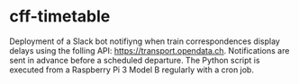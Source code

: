 # cff-timetable

Deployment of a Slack bot notifiyng when train correspondences display delays using the folling API: https://transport.opendata.ch. Notifications are sent in advance before a scheduled departure. The Python script is executed from a Raspberry Pi 3 Model B regularly with a cron job.
